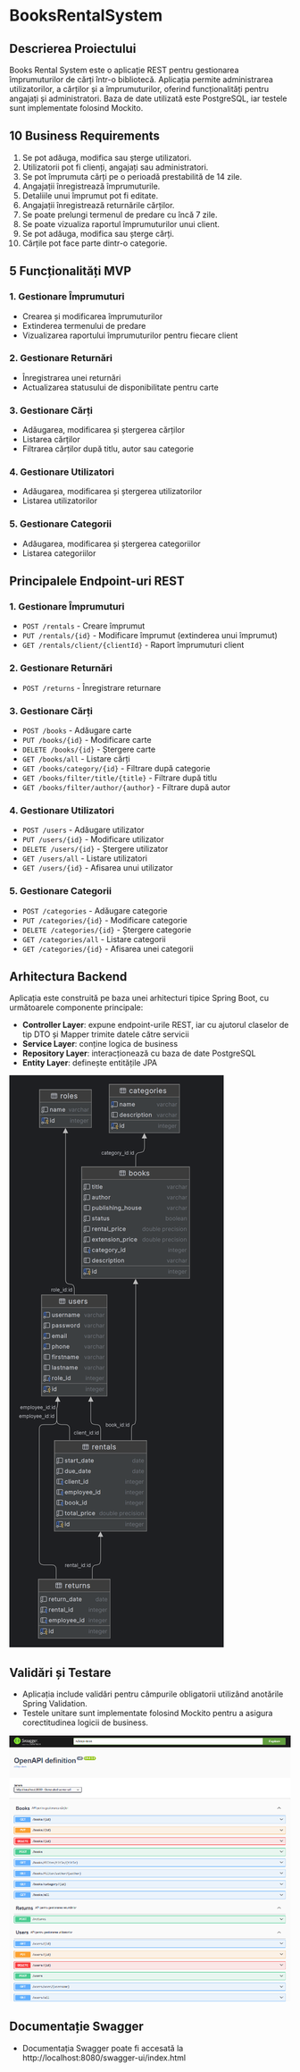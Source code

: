# BooksRentalSystem

## Descrierea Proiectului
Books Rental System este o aplicație REST pentru gestionarea împrumuturilor de cărți într-o bibliotecă. Aplicația permite administrarea utilizatorilor, a cărților și a împrumuturilor, oferind funcționalități pentru angajați și administratori. Baza de date utilizată este PostgreSQL, iar testele sunt implementate folosind Mockito.

## 10 Business Requirements
1. Se pot adăuga, modifica sau șterge utilizatori.
2. Utilizatorii pot fi clienți, angajați sau administratori.
3. Se pot împrumuta cărți pe o perioadă prestabilită de 14 zile.
4. Angajații înregistrează împrumuturile.
5. Detaliile unui împrumut pot fi editate.
6. Angajații înregistrează returnările cărților.
7. Se poate prelungi termenul de predare cu încă 7 zile.
8. Se poate vizualiza raportul împrumuturilor unui client.
9. Se pot adăuga, modifica sau șterge cărți.
10. Cărțile pot face parte dintr-o categorie.

## 5 Funcționalități MVP
### 1. Gestionare Împrumuturi
- Crearea și modificarea împrumuturilor
- Extinderea termenului de predare
- Vizualizarea raportului împrumuturilor pentru fiecare client

### 2. Gestionare Returnări
- Înregistrarea unei returnări
- Actualizarea statusului de disponibilitate pentru carte

### 3. Gestionare Cărți
- Adăugarea, modificarea și ștergerea cărților
- Listarea cărților
- Filtrarea cărților după titlu, autor sau categorie

### 4. Gestionare Utilizatori
- Adăugarea, modificarea și ștergerea utilizatorilor
- Listarea utilizatorilor

### 5. Gestionare Categorii
- Adăugarea, modificarea și ștergerea categoriilor
- Listarea categoriilor

## Principalele Endpoint-uri REST

### 1. Gestionare Împrumuturi
- `POST /rentals` - Creare împrumut
- `PUT /rentals/{id}` - Modificare împrumut (extinderea unui împrumut)
- `GET /rentals/client/{clientId}` - Raport împrumuturi client

### 2. Gestionare Returnări
- `POST /returns` - Înregistrare returnare

### 3. Gestionare Cărți
- `POST /books` - Adăugare carte
- `PUT /books/{id}` - Modificare carte
- `DELETE /books/{id}` - Ștergere carte
- `GET /books/all` - Listare cărți
- `GET /books/category/{id}` - Filtrare după categorie
- `GET /books/filter/title/{title}` - Filtrare după titlu
- `GET /books/filter/author/{author}` - Filtrare după autor

### 4. Gestionare Utilizatori
- `POST /users` - Adăugare utilizator
- `PUT /users/{id}` - Modificare utilizator
- `DELETE /users/{id}` - Ștergere utilizator
- `GET /users/all` - Listare utilizatori
- `GET /users/{id}` - Afisarea unui utilizator

### 5. Gestionare Categorii
- `POST /categories` - Adăugare categorie
- `PUT /categories/{id}` - Modificare categorie
- `DELETE /categories/{id}` - Ștergere categorie
- `GET /categories/all` - Listare categorii
- `GET /categories/{id}` - Afisarea unei categorii

## Arhitectura Backend
Aplicația este construită pe baza unei arhitecturi tipice Spring Boot, cu următoarele componente principale:

- **Controller Layer**: expune endpoint-urile REST, iar cu ajutorul claselor de tip DTO și Mapper trimite datele către servicii
- **Service Layer**: conține logica de business
- **Repository Layer**: interacționează cu baza de date PostgreSQL
- **Entity Layer**: definește entitățile JPA

![Diagram](booksrental.png)

## Validări și Testare
- Aplicația include validări pentru câmpurile obligatorii utilizând anotările Spring Validation.
- Testele unitare sunt implementate folosind Mockito pentru a asigura corectitudinea logicii de business.

![Swagger](image.png)

## Documentație Swagger
- Documentația Swagger poate fi accesată la http://localhost:8080/swagger-ui/index.html

